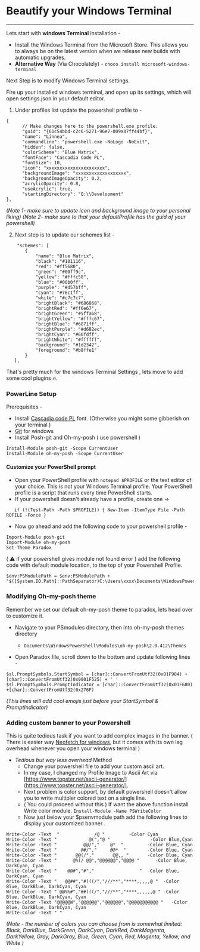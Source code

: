# Beautify your Windows Terminal
---
Lets start with **windows Terminal** installation -

 -  Install the Windows Terminal from the Microsoft Store. This allows you to always be on the latest version when we release new builds with automatic upgrades.
- **Alternative Way** (Via Chocolately)
				- `choco install microsoft-windows-terminal`

Next Step is to modify Windows Terminal settings.

Fire up your installed windows terminal, and open up its settings, which will open settings.json in your default editor.
 
 1. Under profiles list update the powershell profile to -
 ```
 {
       // Make changes here to the powershell.exe profile.
       "guid": "{61c54bbd-c2c6-5271-96e7-009a87ff44bf}",
       "name": "Linnea",
       "commandline": "powershell.exe -NoLogo -NoExit",
       "hidden": false,
       "colorScheme": "Blue Matrix",
       "fontFace": "Cascadia Code PL",
       "fontSize": 10,
       "icon": "xxxxxxxxxxxxxxxxxxxxxx",
       "backgroundImage": "xxxxxxxxxxxxxxxxxxx",
       "backgroundImageOpacity": 0.2,
       "acrylicOpacity": 0.8,
       "useAcrylic": true,
       "startingDirectory": "Q:\\Development"
 },
 ```
 *(Note 1- make sure to update icon and background image to your personal liking)*
  *(Note 2- make sure to that your defaultProfile has the guid of your powershell)*
 
 2. Next step is to update our schemes list -
 ```
     "schemes": [
        {
            "name": "Blue Matrix",
            "black": "#101116",
            "red": "#ff5680",
            "green": "#00ff9c",
            "yellow": "#fffc58",
            "blue": "#00b0ff",
            "purple": "#d57bff",
            "cyan": "#76c1ff",
            "white": "#c7c7c7",
            "brightBlack": "#686868",
            "brightRed": "#ff6e67",
            "brightGreen": "#5ffa68",
            "brightYellow": "#fffc67",
            "brightBlue": "#6871ff",
            "brightPurple": "#d682ec",
            "brightCyan": "#60fdff",
            "brightWhite": "#ffffff",
            "background": "#1d2342",
            "foreground": "#b8ffe1"
        }
    ],
 ```
That's pretty much for the windows Terminal Settings , lets move to add some cool plugins 🔥.

### PowerLine Setup

 Prerequisites - 
 - Install [Cascadia code PL](https://github.com/microsoft/cascadia-code/releases) font. (Otherwise you might some gibberish on your terminal )
 - [Git](https://git-scm.com/downloads) for windows
 - Install Posh-git and Oh-my-posh  ( use powershell )
 ```
 Install-Module posh-git -Scope CurrentUser
Install-Module oh-my-posh -Scope CurrentUser
```

####  Customize your PowerShell prompt
 - Open your PowerShell profile with `notepad $PROFILE` or the text editor of your choice. This is not your Windows Terminal profile. Your PowerShell profile is a script that runs every time PowerShell starts.
 -  If your powershell doesn't already have a profile, create one -> 
 ```
    if (!(Test-Path -Path $PROFILE)) { New-Item -ItemType File -Path ROFILE -Force }
```
- Now go ahead and add the following code to your powershell profile -
```
Import-Module posh-git
Import-Module oh-my-posh
Set-Theme Paradox
```
( ⚠️  if your powershell gives module not found error ) add the following code with default module location, to the top of your Powershell Profile.
```
$env:PSModulePath = $env:PSModulePath + "$([System.IO.Path]::PathSeparator)C:\Users\xxxx\Documents\WindowsPowerShell\Modules"
```

### Modifying Oh-my-posh theme

Remember we set our default oh-my-posh theme to paradox, lets head over to customize it.

- Navigate to your PSmodules directory, then into oh-my-posh themes directory 
	- `Documents\WindowsPowerShell\Modules\oh-my-posh\2.0.412\Themes`

- Open Paradox file, scroll down to the bottom and update following lines -
```
$sl.PromptSymbols.StartSymbol = [char]::ConvertFromUtf32(0x01F984) + [char]::ConvertFromUtf32(0x0001F525) + ' '
$sl.PromptSymbols.PromptIndicator = [char]::ConvertFromUtf32(0x01F680) +[char]::ConvertFromUtf32(0x276F)
```
*(This lines will add cool emojis just before your StartSymbol & PromptIndicator)*

### Adding custom banner to your Powershell

This is quite tedious task if you want to add complex images in the banner.
( There is easier way [Neofetch for windows](https://github.com/dylanaraps/neofetch), but it comes with its own lag overhead whenever you open your windows terminal )

- *Tedious but way less overhead* Method
	-  Change your powershell file to add your custom ascii art. 
	-  In my case, I changed my Profile Image to Ascii Art via [https://www.topster.net/ascii-generator/](https://www.topster.net/ascii-generator/).
	- Next problem is color support, by default powershell doesn't allow you to write multipler colored text on a single line.
	-  ( You could proceed without this ) If want the above function install Write color module.
	`Install-Module -Name PSWriteColor`
	- Now just below your $psenvmodule path add the following lines to display your customized banner .
```
Write-Color -Text  "             /@ "         -Color Cyan
Write-Color -Text "            @(","@ "               -Color Blue,Cyan
Write-Color -Text "          @@/","    @*  "         -Color Blue, Cyan
Write-Color -Text "         @#/","     @@*  "        -Color Blue, Cyan
Write-Color -Text "       @@(/","       @@,, "       -Color Blue, Cyan
Write-Color -Text "      @%(/ @@","@@@@@@","@@@@ "      -Color Blue, DarkCyan, Cyan
Write-Color -Text "    @@#","#","                 "  -Color Blue, DarkCyan, Cyan
Write-Color -Text "   @@##","#(((/","///**","****,,,,,@ "  -Color Blue, DarkBlue, DarkCyan, Cyan
Write-Color -Text " @@%%#","##(((/","///**","****,,,,,,@ " -Color Blue, DarkBlue, DarkCyan, Cyan
Write-Color -Text "@@@@@W","@@@@@@","@@@@@@","@@@@@@@@@@@ "   -Color Blue, DarkBlue, DarkCyan, Cyan
Write-Color -Text " "
```

*(Note - the number of colors you can choose from is somewhat limited: Black, DarkBlue, DarkGreen, DarkCyan, DarkRed, DarkMagenta, DarkYellow, Gray, DarkGray, Blue, Green, Cyan, Red, Magenta, Yellow, and White )*
